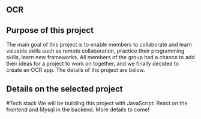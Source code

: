## OCR 

## Purpose of this project
The main goal of this project is to enable members to collaborate and learn valuable skills such as remote collaboration, practice their programming skills, learn new frameworks.
All members of the group had a chance to add their ideas for a project to work on together, and we finally decided to create an OCR app. The details of the project are below.

## Details on the selected project


#Tech stack
We will be building this project with JavaScript: React on the frontend and Mysql in the backend. More details to come!
